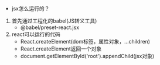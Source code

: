 - jsx怎么运行的？
1. 首先通过工程化的babel(JS转义工具)
    - @babel/preset-react.jsx
2. react可以运行的代码
    - React.createElement(dom标签，属性对象，...children)
    - React.createElement返回一个对象
    - document.getElementById('root').appendChild(jsx对象)
    